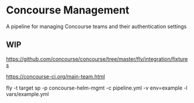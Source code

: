 # Concourse Management

A pipeline for managing Concourse teams and their authentication settings

## WIP

https://github.com/concourse/concourse/tree/master/fly/integration/fixtures

https://concourse-ci.org/main-team.html

fly -t target sp -p concourse-helm-mgmt -c pipeline.yml -v env=example -l vars/example.yml

